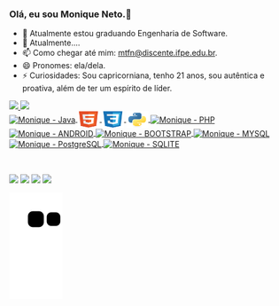 ### Olá, eu sou Monique Neto.👋
- 🔭 Atualmente estou graduando Engenharia de Software.
- 🌱 Atualmente....
- 📫 Como chegar até mim: mtfn@discente.ifpe.edu.br.
- 😄 Pronomes: ela/dela.
- ⚡ Curiosidades: Sou capricorniana, tenho 21 anos, sou autêntica e proativa, além de ter um espírito de líder.

<div aling="center">
  <a href="https://github.com/MoniqueNeto">
  <img height="180em" src="https://github-readme-stats.vercel.app/api?username=MoniqueNeto&show_icons=true&theme=dracula&include_all_commits=true&count_private=true"/>
  <img height="180em" src="https://github-readme-stats.vercel.app/api/top-langs/?username=MoniqueNeto&layout=compact&langs_count=7&theme=dracula"/>
</div>
  
<div style="display:inline_block">
   <img align="center" alt="Monique - Java" height="30" width="40" src="https://cdn.jsdelivr.net/gh/devicons/devicon/icons/java/java-original.svg">
  <img align="center" alt="Monique - HTML" height="30" width="40" src="https://raw.githubusercontent.com/devicons/devicon/master/icons/html5/html5-original.svg">
  <img align="center" alt="Monique - CSS" height="30" width="40" src="https://raw.githubusercontent.com/devicons/devicon/master/icons/css3/css3-original.svg">
  <img align="center" alt="Monique - Python" height="30" width="40" src="https://raw.githubusercontent.com/devicons/devicon/master/icons/python/python-original.svg">
   <img align="center" alt="Monique - PHP" height="30" width="40" src="https://cdn.jsdelivr.net/gh/devicons/devicon/icons/php/php-plain.svg">  
 <img align="center" alt="Monique - ANDROID" height="30" width="40" src="https://cdn.jsdelivr.net/gh/devicons/devicon/icons/android/android-original.svg">  
  <img align="center" alt="Monique - BOOTSTRAP" height="30" width="40" src="https://cdn.jsdelivr.net/gh/devicons/devicon/icons/bootstrap/bootstrap-original.svg" />
  <img align="center" alt="Monique - MYSQL" height="30" width="40" src="https://cdn.jsdelivr.net/gh/devicons/devicon/icons/mysql/mysql-plain-wordmark.svg" />
  <img align="center" alt="Monique - PostgreSQL" height="30" width="40" src="https://cdn.jsdelivr.net/gh/devicons/devicon/icons/postgresql/postgresql-original.svg" />
  <img align="center" alt="Monique - SQLITE" height="30" width="40" src="https://img.shields.io/badge/SQLite-07405E?style=for-the-badge&logo=sqlite&logoColor=white" />

</div>

##
<br>
<div>
  <a href="https://www.instagram.com/moniqueeneto/" target="_blank"><img src="https://img.shields.io/badge/-Instagram-%23E4405F?style=for-the-badge&logo=instagram&logoColor=white" target="_blank"></a>
  <a href = "mtfn@discente.ifpe.edu.br"><img src="https://img.shields.io/badge/-Gmail-%23333?style=for-the-badge&logo=gmail&logoColor=white" target="_blank"></a>
  <a href="https://www.linkedin.com/in/moniqueneto/" target="_blank"><img src="https://img.shields.io/badge/-LinkedIn-%230077B5?style=for-the-badge&logo=linkedin&logoColor=white" target="_blank"></a>
  <a href="https://www.facebook.com/monique.neto.37/" target="_blank"><img src="https://img.shields.io/badge/Facebook-1877F2?style=for-the-badge&logo=facebook&logoColor=white" target="_blank"></a> 
</div>
  
  
![Snake animation](https://github.com/MoniqueNeto/MoniqueNeto/blob/output/github-contribution-grid-snake.svg)
